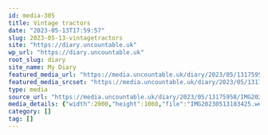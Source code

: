 ```yaml
---
id: media-305
title: Vintage tractors
date: "2023-05-13T17:59:57"
slug: 2023-05-13-vintagetractors
site: "https://diary.uncountable.uk"
wp_url: "https://diary.uncountable.uk"
root_slug: diary
site_name: My Diary
featured_media_url: "https://media.uncountable.uk/diary/2023/05/13175958/IMG20230513183425.webp"
featured_media_srcset: "https://media.uncountable.uk/diary/2023/05/13175958/IMG20230513183425-300x159.webp 300w, https://media.uncountable.uk/diary/2023/05/13175958/IMG20230513183425-1024x543.webp 1024w, https://media.uncountable.uk/diary/2023/05/13175958/IMG20230513183425-150x150.webp 150w, https://media.uncountable.uk/diary/2023/05/13175958/IMG20230513183425-1920x1018.webp 1920w, https://media.uncountable.uk/diary/2023/05/13175958/IMG20230513183425.webp 2000w"
type: media
source_url: "https://media.uncountable.uk/diary/2023/05/13175958/IMG20230513183425.webp"
media_details: {"width":2000,"height":1060,"file":"IMG20230513183425.webp","filesize":212054,"sizes":{"medium":{"file":"IMG20230513183425-300x159.webp","width":300,"height":159,"filesize":18356,"mime_type":"image/webp","source_url":"https://media.uncountable.uk/diary/2023/05/13175958/IMG20230513183425-300x159.webp"},"large":{"file":"IMG20230513183425-1024x543.webp","width":1024,"height":543,"filesize":184944,"mime_type":"image/webp","source_url":"https://media.uncountable.uk/diary/2023/05/13175958/IMG20230513183425-1024x543.webp"},"thumbnail":{"file":"IMG20230513183425-150x150.webp","width":150,"height":150,"filesize":8700,"mime_type":"image/webp","source_url":"https://media.uncountable.uk/diary/2023/05/13175958/IMG20230513183425-150x150.webp"},"xxl":{"file":"IMG20230513183425-1920x1018.webp","width":1920,"height":1018,"filesize":500060,"mime_type":"image/webp","source_url":"https://media.uncountable.uk/diary/2023/05/13175958/IMG20230513183425-1920x1018.webp"},"full":{"file":"IMG20230513183425.webp","width":2000,"height":1060,"mime_type":"image/webp","source_url":"https://media.uncountable.uk/diary/2023/05/13175958/IMG20230513183425.webp"}},"image_meta":{"aperture":"0","credit":"","camera":"","caption":"","created_timestamp":"0","copyright":"","focal_length":"0","iso":"0","shutter_speed":"0","title":"","orientation":"0","keywords":[]}}
category: []
tag: []
---
```


